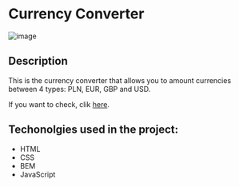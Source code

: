# Currency Converter

![image](https://github.com/przemyslaw-pacek/currency-converter/blob/main/images/animation.gif)

## Description
This is the currency converter that allows you to amount currencies between 4 types: PLN, EUR, GBP and USD.

If you want to check, clik [here](https://przemyslaw-pacek.github.io/currency-converter/).

## Techonolgies used in the project:
- HTML
- CSS
- BEM
- JavaScript